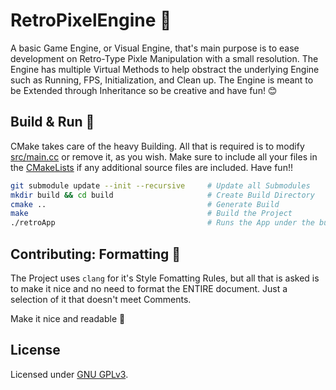 # RetroPixelEngine 👾
A basic Game Engine, or Visual Engine, that's main purpose is to ease development on Retro-Type Pixle Manipulation with a small resolution. The Engine has multiple Virtual Methods to help obstract the underlying Engine such as Running, FPS, Initialization, and Clean up. The Engine is meant to be Extended through Inheritance so be creative and have fun! 😊

## Build & Run 🔨
CMake takes care of the heavy Building. All that is required is to modify [src/main.cc](src/main.cc) or remove it, as you wish. Make sure to include all your files in the [CMakeLists](CMakeLists.txt) if any additional source files are included. Have fun!!

```bash
git submodule update --init --recursive     # Update all Submodules
mkdir build && cd build                     # Create Build Directory
cmake ..                                    # Generate Build
make                                        # Build the Project
./retroApp                                  # Runs the App under the build directory
```

## Contributing: Formatting 📝
The Project uses `clang` for it's Style Fomatting Rules, but all that is asked is to make it nice and no need to format the ENTIRE document. Just a selection of it that doesn't meet Comments.

Make it nice and readable 📖

## License
Licensed under [GNU GPLv3](LICENSE).